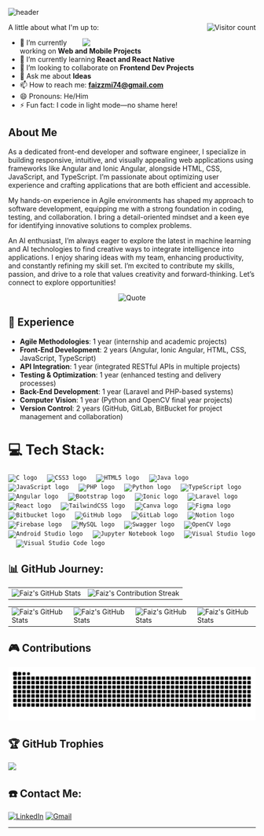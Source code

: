 ![header](https://capsule-render.vercel.app/api?type=venom&height=300&color=gradient&idx=10&text=Faiz%20Azmi&fontColor=fff&desc=Software%20Engineer&fontAlign=50&fontAlignY=44)

A little about what I'm up to: 
<img align="right" src="https://visitcount.itsvg.in/api?id=Faiz7401&icon=8&color=3" alt="Visitor count">

<img align="right" src="https://i.pinimg.com/originals/fe/b6/b6/feb6b68d5ffc34b5f5f03f72b035f04e.gif" style="width: 70%;" />

- 🔭 I’m currently working on **Web and Mobile Projects**
- 🌱 I’m currently learning **React and React Native**
- 👯 I’m looking to collaborate on **Frontend Dev Projects**
- 💬 Ask me about **Ideas**
- 📫 How to reach me: **faizzmi74@gmail.com**
- 😄 Pronouns: He/Him
- ⚡ Fun fact: I code in light mode—no shame here!

## About Me
As a dedicated front-end developer and software engineer, I specialize in building responsive, intuitive, and visually appealing web applications using frameworks like Angular and Ionic Angular, alongside HTML, CSS, JavaScript, and TypeScript. I’m passionate about optimizing user experience and crafting applications that are both efficient and accessible.

My hands-on experience in Agile environments has shaped my approach to software development, equipping me with a strong foundation in coding, testing, and collaboration. I bring a detail-oriented mindset and a keen eye for identifying innovative solutions to complex problems. 

An AI enthusiast, I’m always eager to explore the latest in machine learning and AI technologies to find creative ways to integrate intelligence into applications. I enjoy sharing ideas with my team, enhancing productivity, and constantly refining my skill set. I’m excited to contribute my skills, passion, and drive to a role that values creativity and forward-thinking. Let’s connect to explore opportunities!

<div align="center">
  <img src="https://quotes-github-readme.vercel.app/api?type=horizontal&theme=dark" alt="Quote" />
</div>

## 💼 Experience
- **Agile Methodologies**: 1 year (internship and academic projects)
- **Front-End Development**: 2 years (Angular, Ionic Angular, HTML, CSS, JavaScript, TypeScript)
- **API Integration**: 1 year (integrated RESTful APIs in multiple projects)
- **Testing & Optimization**: 1 year (enhanced testing and delivery processes)
- **Back-End Development**: 1 year (Laravel and PHP-based systems)
- **Computer Vision**: 1 year (Python and OpenCV final year projects)
- **Version Control**: 2 years (GitHub, GitLab, BitBucket for project management and collaboration)

# 💻 Tech Stack:
<div align="left">
  <code><img src="https://cdn.jsdelivr.net/gh/devicons/devicon/icons/c/c-original.svg" height="30" alt="C logo" /></code>
  <img width="12" />
  <code><img src="https://cdn.jsdelivr.net/gh/devicons/devicon/icons/css3/css3-original.svg" height="30" alt="CSS3 logo" /></code>
  <img width="12" />
  <code><img src="https://cdn.jsdelivr.net/gh/devicons/devicon/icons/html5/html5-original.svg" height="30" alt="HTML5 logo" /></code>
  <img width="12" />
  <code><img src="https://cdn.jsdelivr.net/gh/devicons/devicon/icons/java/java-original.svg" height="30" alt="Java logo" /></code>
  <img width="12" />
  <code><img src="https://cdn.jsdelivr.net/gh/devicons/devicon/icons/javascript/javascript-original.svg" height="30" alt="JavaScript logo" /></code>
  <img width="12" />
  <code><img src="https://cdn.jsdelivr.net/gh/devicons/devicon/icons/php/php-original.svg" height="30" alt="PHP logo" /></code>
  <img width="12" />
  <code><img src="https://cdn.jsdelivr.net/gh/devicons/devicon/icons/python/python-original.svg" height="30" alt="Python logo" /></code>
  <img width="12" />
  <code><img src="https://cdn.jsdelivr.net/gh/devicons/devicon/icons/typescript/typescript-original.svg" height="30" alt="TypeScript logo" /></code>
  <img width="12" />
  <code><img src="https://cdn.jsdelivr.net/gh/devicons/devicon/icons/angular/angular-original.svg" height="30" alt="Angular logo" /></code>
  <img width="12" />
  <code><img src="https://cdn.jsdelivr.net/gh/devicons/devicon/icons/bootstrap/bootstrap-original.svg" height="30" alt="Bootstrap logo" /></code>
  <img width="12" />
  <code><img src="https://cdn.jsdelivr.net/gh/devicons/devicon/icons/ionic/ionic-original.svg" height="30" alt="Ionic logo" /></code>
  <img width="12" />
  <code><img src="https://github.com/user-attachments/assets/7056945a-53c0-46d3-b330-a0a57563cec5" height="30" alt="Laravel logo" /></code>
  <img width="12" />
  <code><img src="https://cdn.jsdelivr.net/gh/devicons/devicon/icons/react/react-original.svg" height="30" alt="React logo" /></code>
  <img width="12" />
  <code><img src="https://github.com/user-attachments/assets/719e3347-7a0a-4778-80f0-59ce34486fc3" height="30" alt="TailwindCSS logo" /></code>
  <img width="12" />
  <code><img src="https://cdn.jsdelivr.net/gh/devicons/devicon/icons/canva/canva-original.svg" height="30" alt="Canva logo" /></code>
  <img width="12" />
  <code><img src="https://cdn.jsdelivr.net/gh/devicons/devicon/icons/figma/figma-original.svg" height="30" alt="Figma logo" /></code>
  <img width="12" />
  <code><img src="https://cdn.jsdelivr.net/gh/devicons/devicon/icons/bitbucket/bitbucket-original.svg" height="30" alt="Bitbucket logo" /></code>
  <img width="12" />
  <code><img src="https://cdn.jsdelivr.net/gh/devicons/devicon/icons/github/github-original.svg" height="30" alt="GitHub logo" /></code>
  <img width="12" />
  <code><img src="https://cdn.jsdelivr.net/gh/devicons/devicon/icons/gitlab/gitlab-original.svg" height="30" alt="GitLab logo" /></code>
  <img width="12" />
  <code><img src="https://cdn.jsdelivr.net/gh/devicons/devicon/icons/notion/notion-original.svg" height="30" alt="Notion logo" /></code>
  <img width="12" />
  <code><img src="https://cdn.jsdelivr.net/gh/devicons/devicon/icons/firebase/firebase-plain.svg" height="30" alt="Firebase logo" /></code>
  <img width="12" />
  <code><img src="https://cdn.jsdelivr.net/gh/devicons/devicon/icons/mysql/mysql-original.svg" height="30" alt="MySQL logo" /></code>
  <img width="12" />
  <code><img src="https://cdn.jsdelivr.net/gh/devicons/devicon/icons/swagger/swagger-original.svg" height="30" alt="Swagger logo" /></code>
  <img width="12" />
  <code><img src="https://cdn.jsdelivr.net/gh/devicons/devicon/icons/opencv/opencv-original.svg" height="30" alt="OpenCV logo" /></code>
  <img width="12" />
  <code><img src="https://cdn.jsdelivr.net/gh/devicons/devicon/icons/android/android-original.svg" height="30" alt="Android Studio logo" /></code>
  <img width="12" />
  <code><img src="https://cdn.jsdelivr.net/gh/devicons/devicon/icons/jupyter/jupyter-original.svg" height="30" alt="Jupyter Notebook logo" /></code>
  <img width="12" />
  <code><img src="https://cdn.jsdelivr.net/gh/devicons/devicon/icons/visualstudio/visualstudio-original.svg" height="30" alt="Visual Studio logo" /></code>
  <img width="12" />
  <code><img src="https://cdn.jsdelivr.net/gh/devicons/devicon/icons/vscode/vscode-original.svg" height="30" alt="Visual Studio Code logo" /></code>
</div>

## 📊 GitHub Journey:

<table align="center" width="100%" height="100%" >
    <tr>
       <td><img style="border: none;" src="https://github-profile-summary-cards.vercel.app/api/cards/profile-details?username=faizzmi&theme=swift" alt="Faiz's GitHub Stats"/></td>   
       <td><img style="border: none;" src="https://github-readme-streak-stats.herokuapp.com/?user=faizzmi&theme=swift" alt="Faiz's Contribution Streak"/></td>
    </tr>
 </table>

 <table align="center" width="100%" height="100%" >
    <tr>
        <td><img style="border: none;" src="https://github-profile-summary-cards.vercel.app/api/cards/stats?username=faizzmi&theme=swift" alt="Faiz's GitHub Stats"/></td>
        <td><img style="border: none;" src="https://github-profile-summary-cards.vercel.app/api/cards/productive-time?username=faizzmi&theme=swift&utcOffset=10" alt="Faiz's GitHub Stats"/>
        <td><img style="border: none;" src="https://github-profile-summary-cards.vercel.app/api/cards/repos-per-language?username=faizzmi&theme=swift" alt="Faiz's GitHub Stats"/></td>
        <td><img style="border: none;" src="https://github-profile-summary-cards.vercel.app/api/cards/most-commit-language?username=faizzmi&theme=swift" alt="Faiz's GitHub Stats"/></td>
    </tr>
 </table>
 
 ## 🎮 Contributions
 ![Snake animation](https://raw.githubusercontent.com/faizzmi/faizzmi/output/github-snake.svg)
 
## 🏆 GitHub Trophies
![](https://github-profile-trophy.vercel.app/?username=faizzmi&theme=monokai&no-frame=false&no-bg=false&margin-w=4)

## ☎️ Contact Me:
[![LinkedIn](https://img.shields.io/badge/linkedin-%230077B5.svg?style=for-the-badge&logo=linkedin&logoColor=white)](https://linkedin.com/in/https://www.linkedin.com/in/faizazmi7/) [![Gmail](https://img.shields.io/badge/Gmail-D14836?style=for-the-badge&logo=gmail&logoColor=white)](mailto:faizzmi74@gmail.com)


---
